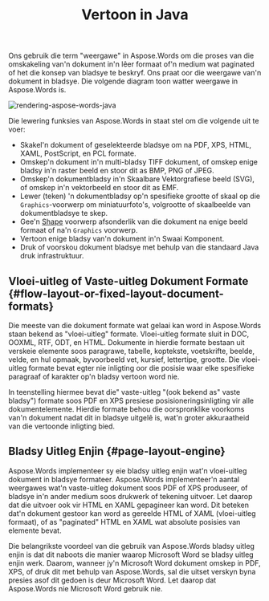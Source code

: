﻿---
title: Vertoon in Java
second_title: Aspose.Words vir Java
articleTitle: Lewering
linktitle: Lewering
description: "Gebruik Aspose.Words vir Java rendering funksie om'n vloei-uitleg dokument te formateer in bladsye en omskep so'n dokument of geselekteerde bladsye na'n ander dokument (PDF, HTML, XPS, en so aan.) of beeld (TIFF, PNG, SVG, en so aan.) formate vir besigtiging, verdere omskakelings of drukwerk."
type: docs
weight: 30
url: /af/java/rendering/
---

Ons gebruik die term "weergawe" in Aspose.Words om die proses van die omskakeling van'n dokument in'n lêer formaat of'n medium wat paginated of het die konsep van bladsye te beskryf. Ons praat oor die weergawe van'n dokument in bladsye. Die volgende diagram toon watter weergawe in Aspose.Words is.

![rendering-aspose-words-java](rendering-1.png)

Die lewering funksies van Aspose.Words in staat stel om die volgende uit te voer:

- Skakel'n dokument of geselekteerde bladsye om na PDF, XPS, HTML, XAML, PostScript, en PCL formate.
- Omskep'n dokument in'n multi-bladsy TIFF dokument, of omskep enige bladsy in'n raster beeld en stoor dit as BMP, PNG of JPEG.
- Omskep'n dokumentbladsy in'n Skaalbare Vektorgrafiese beeld (SVG), of omskep in'n vektorbeeld en stoor dit as EMF.
- Lewer (teken) 'n dokumentbladsy op'n spesifieke grootte of skaal op die `Graphics`-voorwerp om miniatuurfoto's, volgrootte of skaalbeelde van dokumentbladsye te skep.
- Gee'n [Shape](https://reference.aspose.com/words/java/com.aspose.words/shape/) voorwerp afsonderlik van die dokument na enige beeld formaat of na'n `Graphics` voorwerp.
- Vertoon enige bladsy van'n dokument in'n Swaai Komponent.
- Druk of voorskou dokument bladsye met behulp van die standaard Java druk infrastruktuur.

## Vloei-uitleg of Vaste-uitleg Dokument Formate {#flow-layout-or-fixed-layout-document-formats}

Die meeste van die dokument formate wat gelaai kan word in Aspose.Words staan bekend as "vloei-uitleg" formate. Vloei-uitleg formate sluit in DOC, OOXML, RTF, ODT, en HTML. Dokumente in hierdie formate bestaan uit verskeie elemente soos paragrawe, tabelle, koptekste, voetskrifte, beelde, velde, en hul opmaak, byvoorbeeld vet, kursief, lettertipe, grootte. Die vloei-uitleg formate bevat egter nie inligting oor die posisie waar elke spesifieke paragraaf of karakter op'n bladsy vertoon word nie.

In teenstelling hiermee bevat die" vaste-uitleg "(ook bekend as" vaste bladsy") formate soos PDF en XPS presiese posisioneringsinligting vir alle dokumentelemente. Hierdie formate behou die oorspronklike voorkoms van'n dokument nadat dit in bladsye uitgelê is, wat'n groter akkuraatheid van die vertoonde inligting bied.

## Bladsy Uitleg Enjin {#page-layout-engine}

Aspose.Words implementeer sy eie bladsy uitleg enjin wat'n vloei-uitleg dokument in bladsye formateer. Aspose.Words implementeer'n aantal weergawes wat'n vaste-uitleg dokument soos PDF of XPS produseer, of bladsye in'n ander medium soos drukwerk of tekening uitvoer. Let daarop dat die uitvoer ook vir HTML en XAML gepagineer kan word. Dit beteken dat'n dokument gestoor kan word as gereelde HTML of XAML (vloei-uitleg formaat), of as "paginated" HTML en XAML wat absolute posisies van elemente bevat.

Die belangrikste voordeel van die gebruik van Aspose.Words bladsy uitleg enjin is dat dit naboots die manier waarop Microsoft Word se bladsy uitleg enjin werk. Daarom, wanneer jy'n Microsoft Word dokument omskep in PDF, XPS, of druk dit met behulp van Aspose.Words, sal die uitset verskyn byna presies asof dit gedoen is deur Microsoft Word. Let daarop dat Aspose.Words nie Microsoft Word gebruik nie.
